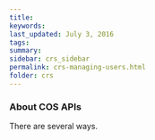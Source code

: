 ```yaml
---
title:  
keywords: 
last_updated: July 3, 2016
tags: 
summary: 
sidebar: crs_sidebar
permalink: crs-managing-users.html
folder: crs
---
```


### About COS APIs

There are several ways.

